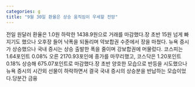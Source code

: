 ```yaml
---
categories: g
title: "9월 30일 환율은 상승 움직임이 우세할 전망"
---
```

전일 원달러 환율은 1.0원 하락한 1438.9원으로 거래를 마감했다.장 초반 15원 넘게 빠지기도 했으나 오후장 들어 낙폭을 되돌리며 약보합권 수준에서 장을 마쳤다. 뉴욕 증시가 상승했으나 국내 증시는 상승 출발한 폭을 줄이며 강보합권에 머물렀다. 코스피는 1.64포인트 0.08% 오른 2170.93포인에 종가를 마무리했고, 코스닥은 1.20포인트 0.18% 상승해 675.07포인트로 마감했다.장 초반 양호한 모습으로 반등을 시도했으나 뉴욕 증시의 시간외 선물이 하락하면서 결국 국내 증시의 상승분을 반납하는 모습이었다.당분간 금융
